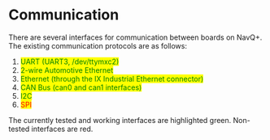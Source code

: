 # Communication

There are several interfaces for communication between boards on NavQ+. The existing communication protocols are as follows:

1. <mark style="color:green;">UART (UART3, /dev/ttymxc2)</mark>
2. <mark style="color:green;">2-wire Automotive Ethernet</mark>
3. <mark style="color:green;">Ethernet (through the IX Industrial Ethernet connector)</mark>
4. <mark style="color:green;">CAN Bus (can0 and can1 interfaces)</mark>
5. <mark style="color:green;">I2C</mark>
6. <mark style="color:red;">SPI</mark>

The currently tested and working interfaces are highlighted green. Non-tested interfaces are red.
